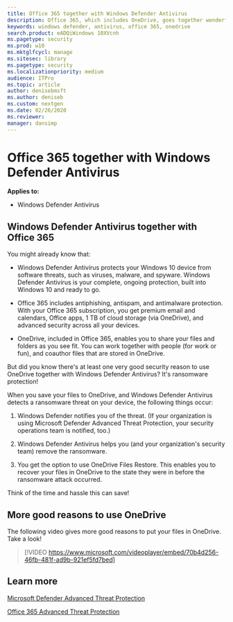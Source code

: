 ```yaml
---
title: Office 365 together with Windows Defender Antivirus
description: Office 365, which includes OneDrive, goes together wonderfully with Windows Defender Antivirus. Read this article to learn more.
keywords: windows defender, antivirus, office 365, onedrive
search.product: eADQiWindows 10XVcnh
ms.pagetype: security
ms.prod: w10
ms.mktglfcycl: manage
ms.sitesec: library
ms.pagetype: security
ms.localizationpriority: medium
audience: ITPro 
ms.topic: article 
author: denisebmsft
ms.author: deniseb
ms.custom: nextgen
ms.date: 02/26/2020
ms.reviewer: 
manager: dansimp
---
```


# Office 365 together with Windows Defender Antivirus

**Applies to:**

- Windows Defender Antivirus

## Windows Defender Antivirus together with Office 365

You might already know that:

- Windows Defender Antivirus protects your Windows 10 device from software threats, such as viruses, malware, and spyware. Windows Defender Antivirus is your complete, ongoing protection, built into Windows 10 and ready to go. 

- Office 365 includes antiphishing, antispam, and antimalware protection. With your Office 365 subscription, you get premium email and calendars, Office apps, 1 TB of cloud storage (via OneDrive), and advanced security across all your devices.

- OneDrive, included in Office 365, enables you to share your files and folders as you see fit. You can work together with people (for work or fun), and coauthor files that are stored in OneDrive.

But did you know there's at least one very good security reason to use OneDrive together with Windows Defender Antivirus? It's ransomware protection!

When you save your files to OneDrive, and Windows Defender Antivirus detects a ransomware threat on your device, the following things occur:

1. Windows Defender notifies you of the threat. (If your organization is using Microsoft Defender Advanced Threat Protection, your security operations team is notified, too.)

2. Windows Defender Antivirus helps you (and your organization's security team) remove the ransomware.

3. You get the option to use OneDrive Files Restore. This enables you to recover your files in OneDrive to the state they were in before the ransomware attack occurred.

Think of the time and hassle this can save!

## More good reasons to use OneDrive

The following video gives more good reasons to put your files in OneDrive. Take a look!

> [!VIDEO https://www.microsoft.com/videoplayer/embed/70b4d256-46fb-481f-ad9b-921ef5fd7bed]

## Learn more

[Microsoft Defender Advanced Threat Protection](https://docs.microsoft.com/windows/security/threat-protection)

[Office 365 Advanced Threat Protection](https://docs.microsoft.com/microsoft-365/security/office-365-security/office-365-atp)





